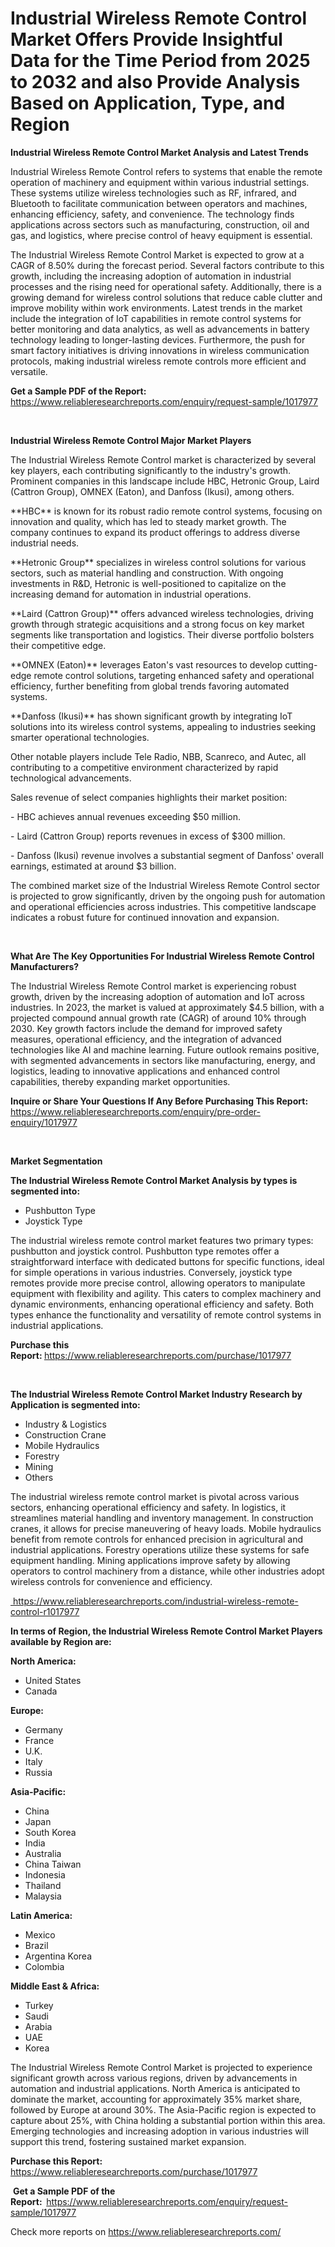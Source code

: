 <p><h1>Industrial Wireless Remote Control Market Offers Provide Insightful Data for the Time Period from 2025 to 2032 and also Provide Analysis Based on Application, Type, and Region</h1></p><p><strong>Industrial Wireless Remote Control Market Analysis and Latest Trends</strong></p>
<p><p>Industrial Wireless Remote Control refers to systems that enable the remote operation of machinery and equipment within various industrial settings. These systems utilize wireless technologies such as RF, infrared, and Bluetooth to facilitate communication between operators and machines, enhancing efficiency, safety, and convenience. The technology finds applications across sectors such as manufacturing, construction, oil and gas, and logistics, where precise control of heavy equipment is essential.</p><p>The Industrial Wireless Remote Control Market is expected to grow at a CAGR of 8.50% during the forecast period. Several factors contribute to this growth, including the increasing adoption of automation in industrial processes and the rising need for operational safety. Additionally, there is a growing demand for wireless control solutions that reduce cable clutter and improve mobility within work environments. Latest trends in the market include the integration of IoT capabilities in remote control systems for better monitoring and data analytics, as well as advancements in battery technology leading to longer-lasting devices. Furthermore, the push for smart factory initiatives is driving innovations in wireless communication protocols, making industrial wireless remote controls more efficient and versatile.</p></p>
<p><strong>Get a Sample PDF of the Report:&nbsp;</strong> <a href="https://www.reliableresearchreports.com/enquiry/request-sample/1017977?utm_campaign=2185&utm_medium=2&utm_source=Github&utm_content=ia&utm_term=16022025&utm_id=industrial-wireless-remote-control">https://www.reliableresearchreports.com/enquiry/request-sample/1017977</a></p>
<p>&nbsp;</p>
<p><strong>Industrial Wireless Remote Control Major Market Players</strong></p>
<p><p>The Industrial Wireless Remote Control market is characterized by several key players, each contributing significantly to the industry's growth. Prominent companies in this landscape include HBC, Hetronic Group, Laird (Cattron Group), OMNEX (Eaton), and Danfoss (Ikusi), among others.</p><p>**HBC** is known for its robust radio remote control systems, focusing on innovation and quality, which has led to steady market growth. The company continues to expand its product offerings to address diverse industrial needs.</p><p>**Hetronic Group** specializes in wireless control solutions for various sectors, such as material handling and construction. With ongoing investments in R&D, Hetronic is well-positioned to capitalize on the increasing demand for automation in industrial operations.</p><p>**Laird (Cattron Group)** offers advanced wireless technologies, driving growth through strategic acquisitions and a strong focus on key market segments like transportation and logistics. Their diverse portfolio bolsters their competitive edge.</p><p>**OMNEX (Eaton)** leverages Eaton's vast resources to develop cutting-edge remote control solutions, targeting enhanced safety and operational efficiency, further benefiting from global trends favoring automated systems.</p><p>**Danfoss (Ikusi)** has shown significant growth by integrating IoT solutions into its wireless control systems, appealing to industries seeking smarter operational technologies.</p><p>Other notable players include Tele Radio, NBB, Scanreco, and Autec, all contributing to a competitive environment characterized by rapid technological advancements.</p><p>Sales revenue of select companies highlights their market position: </p><p>- HBC achieves annual revenues exceeding $50 million.</p><p>- Laird (Cattron Group) reports revenues in excess of $300 million.</p><p>- Danfoss (Ikusi) revenue involves a substantial segment of Danfoss' overall earnings, estimated at around $3 billion.</p><p>The combined market size of the Industrial Wireless Remote Control sector is projected to grow significantly, driven by the ongoing push for automation and operational efficiencies across industries. This competitive landscape indicates a robust future for continued innovation and expansion.</p></p>
<p>&nbsp;</p>
<p><strong>What Are The Key Opportunities For Industrial Wireless Remote Control Manufacturers?</strong></p>
<p><p>The Industrial Wireless Remote Control market is experiencing robust growth, driven by the increasing adoption of automation and IoT across industries. In 2023, the market is valued at approximately $4.5 billion, with a projected compound annual growth rate (CAGR) of around 10% through 2030. Key growth factors include the demand for improved safety measures, operational efficiency, and the integration of advanced technologies like AI and machine learning. Future outlook remains positive, with segmented advancements in sectors like manufacturing, energy, and logistics, leading to innovative applications and enhanced control capabilities, thereby expanding market opportunities.</p></p>
<p><strong>Inquire or Share Your Questions If Any Before Purchasing This Report:</strong> <a href="https://www.reliableresearchreports.com/enquiry/pre-order-enquiry/1017977?utm_campaign=2185&utm_medium=2&utm_source=Github&utm_content=ia&utm_term=16022025&utm_id=industrial-wireless-remote-control">https://www.reliableresearchreports.com/enquiry/pre-order-enquiry/1017977</a></p>
<p>&nbsp;</p>
<p><strong>Market Segmentation</strong></p>
<p><strong>The Industrial Wireless Remote Control Market Analysis by types is segmented into:</strong></p>
<p><ul><li>Pushbutton Type</li><li>Joystick Type</li></ul></p>
<p><p>The industrial wireless remote control market features two primary types: pushbutton and joystick control. Pushbutton type remotes offer a straightforward interface with dedicated buttons for specific functions, ideal for simple operations in various industries. Conversely, joystick type remotes provide more precise control, allowing operators to manipulate equipment with flexibility and agility. This caters to complex machinery and dynamic environments, enhancing operational efficiency and safety. Both types enhance the functionality and versatility of remote control systems in industrial applications.</p></p>
<p><strong>Purchase this Report:&nbsp;</strong><a href="https://www.reliableresearchreports.com/purchase/1017977?utm_campaign=2185&utm_medium=2&utm_source=Github&utm_content=ia&utm_term=16022025&utm_id=industrial-wireless-remote-control">https://www.reliableresearchreports.com/purchase/1017977</a></p>
<p>&nbsp;</p>
<p><strong>The Industrial Wireless Remote Control Market Industry Research by Application is segmented into:</strong></p>
<p><ul><li>Industry & Logistics</li><li>Construction Crane</li><li>Mobile Hydraulics</li><li>Forestry</li><li>Mining</li><li>Others</li></ul></p>
<p><p>The industrial wireless remote control market is pivotal across various sectors, enhancing operational efficiency and safety. In logistics, it streamlines material handling and inventory management. In construction cranes, it allows for precise maneuvering of heavy loads. Mobile hydraulics benefit from remote controls for enhanced precision in agricultural and industrial applications. Forestry operations utilize these systems for safe equipment handling. Mining applications improve safety by allowing operators to control machinery from a distance, while other industries adopt wireless controls for convenience and efficiency.</p></p>
<p><a href="https://www.reliableresearchreports.com/industrial-wireless-remote-control-r1017977?utm_campaign=2185&utm_medium=2&utm_source=Github&utm_content=ia&utm_term=16022025&utm_id=industrial-wireless-remote-control">&nbsp;https://www.reliableresearchreports.com/industrial-wireless-remote-control-r1017977</a></p>
<p><strong>In terms of Region, the Industrial Wireless Remote Control Market Players available by Region are:</strong></p>
<p>
    <p> <strong> North America: </strong>
        <ul>
            <li>United States</li>
            <li>Canada</li>
        </ul>
        </p> 
    <p> <strong> Europe: </strong>
        <ul>
            <li>Germany</li>
            <li>France</li>
            <li>U.K.</li>
            <li>Italy</li>
            <li>Russia</li>
        </ul>
        </p> 
    <p> <strong> Asia-Pacific: </strong>
        <ul>
            <li>China</li>
            <li>Japan</li>
            <li>South Korea</li>
            <li>India</li>
            <li>Australia</li>
            <li>China Taiwan</li>
            <li>Indonesia</li>
            <li>Thailand</li>
            <li>Malaysia</li>
        </ul>
        </p> 
    <p> <strong> Latin America: </strong>
        <ul>
            <li>Mexico</li>
            <li>Brazil</li>
            <li>Argentina Korea</li>
            <li>Colombia</li>
        </ul>
        </p> 
    <p> <strong> Middle East & Africa: </strong>
        <ul>
            <li>Turkey</li>
            <li>Saudi</li>
            <li>Arabia</li>
            <li>UAE</li>
            <li>Korea</li>
        </ul>
    </p>
    </p>
<p><p>The Industrial Wireless Remote Control Market is projected to experience significant growth across various regions, driven by advancements in automation and industrial applications. North America is anticipated to dominate the market, accounting for approximately 35% market share, followed by Europe at around 30%. The Asia-Pacific region is expected to capture about 25%, with China holding a substantial portion within this area. Emerging technologies and increasing adoption in various industries will support this trend, fostering sustained market expansion.</p></p>
<p><strong>Purchase this Report: </strong><a href="https://www.reliableresearchreports.com/purchase/1017977?utm_campaign=2185&utm_medium=2&utm_source=Github&utm_content=ia&utm_term=16022025&utm_id=industrial-wireless-remote-control">https://www.reliableresearchreports.com/purchase/1017977</a></p>
<p>&nbsp;<strong>Get a Sample PDF of the Report:&nbsp;&nbsp;</strong><a href="https://www.reliableresearchreports.com/enquiry/request-sample/1017977?utm_campaign=2185&utm_medium=2&utm_source=Github&utm_content=ia&utm_term=16022025&utm_id=industrial-wireless-remote-control">https://www.reliableresearchreports.com/enquiry/request-sample/1017977</a></p>
<p><strong></strong></p>
<p>Check more reports on <a href="https://www.reliableresearchreports.com/?utm_campaign=2185&utm_medium=2&utm_source=Github&utm_content=ia&utm_term=16022025&utm_id=industrial-wireless-remote-control">https://www.reliableresearchreports.com/</a></p>